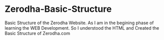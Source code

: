# Zerodha-Basic-Structure
Basic Structure of the Zerodha Website.
As I am in the begining phase of learning the WEB Development. So I understood the HTML and Created the Basic Structure of Zerodha.com
